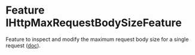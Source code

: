 # Feature IHttpMaxRequestBodySizeFeature 

Feature to inspect and modify the maximum request body size for a single request ([doc](https://docs.microsoft.com/en-us/dotnet/api/microsoft.aspnetcore.http.features.ihttpmaxrequestbodysizefeature?view=aspnetcore-2.2)).